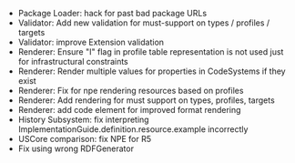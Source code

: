 * Package Loader: hack for past bad package URLs 
* Validator: Add new validation for must-support on types / profiles / targets 
* Validator: improve Extension validation
* Renderer: Ensure "I" flag in profile table representation is not used just for infrastructural constraints
* Renderer: Render multiple values for properties in CodeSystems if they exist
* Renderer: Fix for npe rendering resources based on profiles
* Renderer: Add rendering for must support on types, profiles, targets
* Renderer: add code element for improved format rendering
* History Subsystem: fix interpreting ImplementationGuide.definition.resource.example incorrectly
* USCore comparison: fix NPE for R5
* Fix using wrong RDFGenerator

